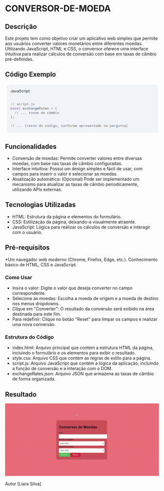 # CONVERSOR-DE-MOEDA

## Descrição
Este projeto tem como objetivo criar um aplicativo web simples que permite aos usuários converter valores monetários entre diferentes moedas. Utilizando JavaScript, HTML e CSS, o conversor oferece uma interface intuitiva para realizar cálculos de conversão com base em taxas de câmbio pré-definidas.

## Código Exemplo

<img src="m.png">

## Funcionalidades
* Conversão de moedas: Permite converter valores entre diversas moedas, com base nas taxas de câmbio configuradas.
* Interface intuitiva: Possui um design simples e fácil de usar, com campos para inserir o valor e selecionar as moedas.
* Atualização automática: (Opcional) Pode ser implementado um mecanismo para atualizar as taxas de câmbio periodicamente, utilizando APIs externas.
## Tecnologias Utilizadas
* HTML: Estrutura da página e elementos do formulário.
* CSS: Estilização da página, deixando-a visualmente atraente.
* JavaScript: Lógica para realizar os cálculos de conversão e interagir com o usuário.
## Pré-requisitos
*Um navegador web moderno (Chrome, Firefox, Edge, etc.).
Conhecimento básico de HTML, CSS e JavaScript.
### Como Usar
* Insira o valor: Digite o valor que deseja converter no campo correspondente.
* Selecione as moedas: Escolha a moeda de origem e a moeda de destino nos menus dropdowns.
* Clique em "Converter": O resultado da conversão será exibido na área destinada para este fim.
* Para redefinir: Clique no botão "Reset" para limpar os campos e realizar uma nova conversão.
### Estrutura do Código
* index.html: Arquivo principal que contém a estrutura HTML da página, incluindo o formulário e os elementos para exibir o resultado.
* style.css: Arquivo CSS que contém as regras de estilo para a página.
* script.js: Arquivo JavaScript que contém a lógica da aplicação, incluindo a função de conversão e a interação com o DOM.
* exchangeRates.json: Arquivo JSON que armazena as taxas de câmbio de forma organizada.

## Resultado

![gif](gif.gif)

Autor
[Liara Silva]